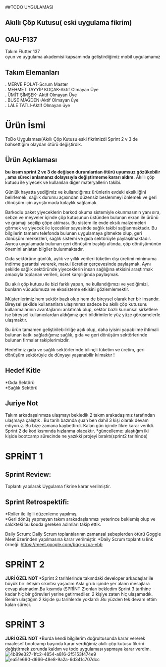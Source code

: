 ##TODO UYGULAMASI
## Akıllı Çöp Kutusu( eski uygulama fikrim)
## OAU-F137
Takım Flutter 137 <br>
oyun ve uygulama akademisi kapsamında geliştirdiğimiz mobil uygulamamız

## Takım Elemanları
. MERVE POLAT-Scrum Master <br>
. MEHMET TAYYİP KOÇAK-Aktif Olmayan Üye<br>
. ÜMİT ŞİMŞEK- Aktif Olmayan Üye<br>
. BUSE MAĞDEN-Aktif Olmayan üye <br>
. LALE TATLI-Aktif Olmayan üye <br>
 # Ürün İsmi
  ToDo Uygulaması(Akıllı Çöp Kutusu eski fikrimizdi Sprint 2 v 3 de bahsettiğim olaydan ötürü değiştirdik.

## Ürün Açıklaması
**bu kısım sprint 2 ve 3 de değişen durumlardan ötürü uyumsuz gözükebilir , ama süreci anlamanız dolayısıyla değiştirmeme kararı aldım.**
Akıllı çöp kutusu ile yiyecek ve kullanılan diğer materyallerin takibi.

Günlük hayatta yediğimiz ve kullandığımız ürünlerin evdeki eksikliğini belirlemek, sağlık durumu açısından düzensiz beslenmeyi önlemek ve geri dönüşüm için ayrıştırmada kolaylık sağlamak.

Barkodlu paket yiyeceklerin barkod okuma sistemiyle okunmasının yanı sıra, sebze ve meyveler içinde çöp kutusunun üstünden bulunan ekran ile ürünü ve gramajı seçilip çöpe atılması. Bu sistem ile evde eksik malzemeleri görmek ve yiyecek ile içecekler sayesinde sağlık takibi sağlanmaktadır. Bu bilgilerin tamamı telefonda bulunan uygulamaya gitmekte olup, geri dönüşüm merkezleri, sağlık sistemi ve gıda sektörüyle paylaşılmaktadır. Ayrıca uygulamada bulunan geri dönüşüm başlığı altında, çöp dönüşümünün önemini anlatan bilgiler bulunmaktadır.

Gıda sektörüne günlük, aylık ve yıllık verileri tüketim dışı üretimi minimuma indirme garantisi vererek, makul ücretler çerçevesinde paylaşmak. Aynı şekilde sağlık sektöründe yiyeceklerin insan sağlığına etkisini araştırmak amacıyla toplanan verileri, ücret karşılığında paylaşmak. 

Bu akılı çöp kutusu ile bizi farklı yapan, ne kullandığımızı ve yediğimizi, bunların vücudumuza ve ekosisteme etkisini gözlemlemektir.

Müşterilerimiz hem sektör bazlı olup hem de bireysel olarak her bir insandır. Bireysel şekilde kullananlara ulaşımımız sadece bu akıllı çöp kutusunu kullanmalarının avantajlarını anlatmak olup, sektör bazlı kurumsal şirketlere ise bireysel kullanıcılardan aldığımız geri bildirimlerle yüz yüze görüşmelerle ulaşmaktır.

Bu ürün tamamen geliştirilebilirliğe açık olup, daha iyisini yapabilme ihtimali bulunan  katkı sağladığımız sağlık, gıda ve geri dönüşüm sektörlerinde bulunan firmalar rakiplerimizdir. 

Hedefimiz gıda ve sağlık sektörlerinde bilinçli tüketim ve üretim, geri dönüşüm sektörüyle de  dünyayı yaşanabilir kılmaktır !

 ## Hedef Kitle
 *Gıda Sektörü <br>
 *Sağlık Sektörü <br>
 ## Juriye Not 
 Takım arkadaşalrımıza ulaşmayı bekledik 2 takım arakadaşımız tarafından ulaşmaya çalıştık . Bu tarih bazında şuan ben dahil 3 kişi olarak devam edıyoruz. 
 Bu bize zamana kaybettirdi. Kalan gün içinde fikre karar verildi. Sprint 2 de kod kısmında hızlanma olacaktır.
 *güncelleme: ulaştığım iki kişide bootcamp sürecinde ne yazıkki projeyi bıraktı(sprint2 tarihinde)
 # SPRİNT 1
## Sprint Review:
Toplantı yapılarak Uygulama fikrine karar verilmiştir.
## Sprint Retrospektifi:
*Roller ile ilgili düzenleme yapılmış.<br>
*Geri dönüş yapmayan takım arakadaşlarımızı yeterince beklemiş olup ve salckteki bu kouda gereken adımları takip ettik.

Daily Scrum: Daily Scrum toplantılarının zamansal sebeplerden ötürü Goggle Meet üzerinden yapılmasına karar verilmiştir.
*Daily Scrum toplantısı link örneği :https://meet.google.com/bqg-uzua-vbb

 # SPRİNT 2
 **JURİ ÖZEL NOT**
 *Sprint 2 tarihlerinde takımdaki developer arkadaşlar ile büyük bir iletişim sıkıntısı yaşadım.Asla grub içinde yer alann mesajlara cevap alamadım.Bu kısımda (SPRİNT 2)onları bekledim Sprint 3 tarihine kadar hiç bir görevleri yerine getirmediler. 2 kişiye zaten hiç ulaşamadık. Benim ulaştığım 2 kişide şu tarihlerde yoklardı .Bu yüzden tek devam ettim kalan süreci.

 # SPRİNT 3
 **JURİ ÖZEL NOT**
 *Burda kendi bilgilerim doğrultusunda karar vererek maalesef bootcamp başında karar verdiğimiz akıllı çöp kutusu fikrini değiştirmek zorunda kaldım ve todo uygulaması yapmaya karar verdim.
![4b89e327-1fc2-4854-a816-2f5153f474e9](https://github.com/merweplt/AkilliCopKutusuUygulamasi/assets/134939764/c4d00b1d-c001-4449-a139-f0581c79fc70)
![ea51e690-d666-49e8-9a2a-6d341c707dcc](https://github.com/merweplt/AkilliCopKutusuUygulamasi/assets/134939764/32f19b1c-086a-45a4-ac18-50f0706fcf8d)
 


